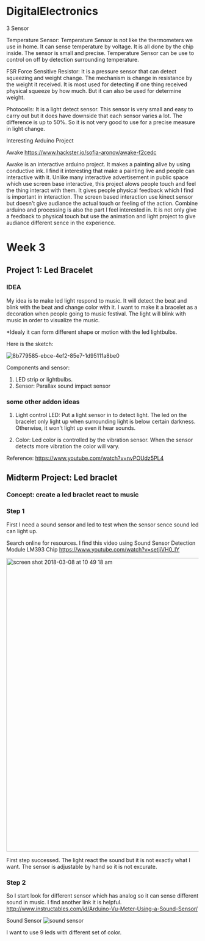 # DigitalElectronics
3 Sensor

Temperature Sensor:
Temperature Sensor is not like the thermometers we use in home. It can sense temperature by voltage. It is all done by the chip inside. The sensor is small and precise. Temperature Sensor can be use to control on off by detection surrounding temperature.

FSR Force Sensitive Resistor:
It is a pressure sensor that can detect squeezing and weight change. The mechanism is change in resistance by the weight it received. It is most used for detecting if one thing received physical squeeze by how much. But it can also be used for determine weight.

Photocells:
It is a light detect sensor. This sensor is very small and easy to carry out but it does have downside that each sensor varies a lot. The difference is up to 50%. So it is not very good to use for a precise measure in light change.

Interesting Arduino Project

Awake
https://www.hackster.io/sofia-aronov/awake-f2cedc

Awake is an interactive arduino project. It makes a painting alive by using conductive ink. I find it interesting that make a painting live and people can interactive with it. Unlike many interactive advertisement in public space which use screen base interactive, this project alows people touch and feel the thing interact with them. It gives people physical feedback which I find is important in interaction. The screen based interaction use kinect sensor but doesn't give audiance the actual touch or feeling of the action. Combine arduino and processing is also the part I feel interested in. It is not only give a feedback to physical touch but use the animation and light project to give audiance different sence in the experience.


# Week 3
## Project 1: Led Bracelet
### IDEA

My idea is to make led light respond to music. It will detect the beat and blink with the beat and change color with it. I want to make it a bracelet as a decoration when people going to music festival. The light will blink with music in order to visualize the music.

*Idealy it can form different shape or motion with the led lightbulbs.

Here is the sketch:

![8b779585-ebce-4ef2-85e7-1d95111a8be0](https://user-images.githubusercontent.com/35709830/35965250-20e8a4b0-0c6f-11e8-8880-0cfb33363a65.jpg)

Components and sensor:

1. LED strip or lightbulbs.
2. Sensor: Parallax sound impact sensor

### some other addon ideas
1. Light control LED: Put a light sensor in to detect light. The led on the bracelet only light up when surrounding light is below certain darkness. Otherwise, it won't light up even it hear sounds. 

2. Color: Led color is controlled by the vibration sensor. When the sensor detects more vibration the color will vary.

Reference:
https://www.youtube.com/watch?v=nvPOUdz5PL4


## Midterm Project: Led braclet
### Concept: create a led braclet react to music

### Step 1
First I need a sound sensor and led to test when the sensor sence sound led can light up.

Search online for resources. I find this video using Sound Sensor Detection Module LM393 Chip
https://www.youtube.com/watch?v=setjiVH0_IY

<img width="768" alt="screen shot 2018-03-08 at 10 49 18 am" src="https://user-images.githubusercontent.com/35709830/37170019-8962def6-22be-11e8-817a-eb05e085ff63.png">

First step successed. The light react the sound but it is not exactly what I want. The sensor is adjustable by hand so it is not excurate.

### Step 2
So I start look for different sensor which has analog so it can sense different sound in music.
I find another link it is helpful.
http://www.instructables.com/id/Arduino-Vu-Meter-Using-a-Sound-Sensor/

Sound Sensor
![sound sensor](https://user-images.githubusercontent.com/35709830/37172313-479ee166-22c5-11e8-8b11-0015278d0eb2.jpg)

I want to use 9 leds with different set of color.




